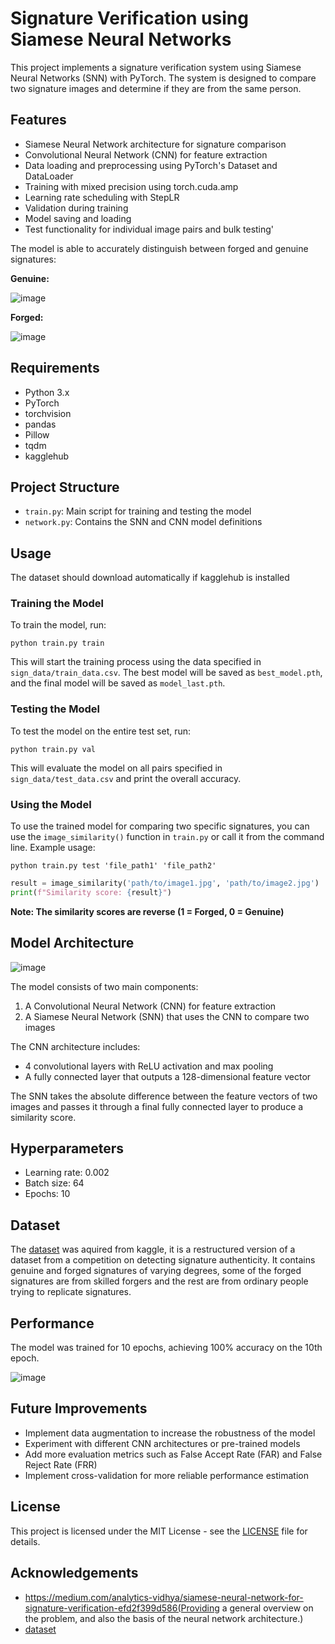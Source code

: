 # Signature Verification using Siamese Neural Networks

This project implements a signature verification system using Siamese Neural Networks (SNN) with PyTorch. The system is designed to compare two signature images and determine if they are from the same person.

## Features

- Siamese Neural Network architecture for signature comparison
- Convolutional Neural Network (CNN) for feature extraction
- Data loading and preprocessing using PyTorch's Dataset and DataLoader
- Training with mixed precision using torch.cuda.amp
- Learning rate scheduling with StepLR
- Validation during training
- Model saving and loading
- Test functionality for individual image pairs and bulk testing'

The model is able to accurately distinguish between forged and genuine signatures:

**Genuine:**

![image](images/genuine.png) 


**Forged:**

![image](images/forged.PNG) 

## Requirements

- Python 3.x
- PyTorch
- torchvision
- pandas
- Pillow
- tqdm
- kagglehub

## Project Structure

- `train.py`: Main script for training and testing the model
- `network.py`: Contains the SNN and CNN model definitions

## Usage

The dataset should download automatically if kagglehub is installed

### Training the Model

To train the model, run:

```
python train.py train
```

This will start the training process using the data specified in `sign_data/train_data.csv`. The best model will be saved as `best_model.pth`, and the final model will be saved as `model_last.pth`.

### Testing the Model

To test the model on the entire test set, run:

```
python train.py val 
```

This will evaluate the model on all pairs specified in `sign_data/test_data.csv` and print the overall accuracy.

### Using the Model

To use the trained model for comparing two specific signatures, you can use the `image_similarity()` function in `train.py` or call it from the command line. Example usage:

```
python train.py test 'file_path1' 'file_path2'
```

```python
result = image_similarity('path/to/image1.jpg', 'path/to/image2.jpg')
print(f"Similarity score: {result}")
```

**Note: The similarity scores are reverse (1 = Forged, 0 = Genuine)**

## Model Architecture

![image](images/architecture.png)


The model consists of two main components:

1. A Convolutional Neural Network (CNN) for feature extraction
2. A Siamese Neural Network (SNN) that uses the CNN to compare two images

The CNN architecture includes:
- 4 convolutional layers with ReLU activation and max pooling
- A fully connected layer that outputs a 128-dimensional feature vector

The SNN takes the absolute difference between the feature vectors of two images and passes it through a final fully connected layer to produce a similarity score.

## Hyperparameters

- Learning rate: 0.002
- Batch size: 64
- Epochs: 10

## Dataset

The [dataset](https://www.kaggle.com/datasets/robinreni/signature-verification-dataset) was aquired from kaggle, it is a restructured version of a dataset from a competition on detecting signature authenticity. It contains genuine and forged signatures of varying degrees, some of the forged signatures are from skilled forgers and the rest are from ordinary people trying to replicate signatures.

## Performance

The model was trained for 10 epochs, achieving 100% accuracy on the 10th epoch.

![image](images/metrics.png)

## Future Improvements

- Implement data augmentation to increase the robustness of the model
- Experiment with different CNN architectures or pre-trained models
- Add more evaluation metrics such as False Accept Rate (FAR) and False Reject Rate (FRR)
- Implement cross-validation for more reliable performance estimation

## License

This project is licensed under the MIT License - see the [LICENSE](LICENSE) file for details.


## Acknowledgements

- https://medium.com/analytics-vidhya/siamese-neural-network-for-signature-verification-efd2f399d586(Providing a general overview on the problem, and also the basis of the neural network architecture.)
- [dataset](https://www.kaggle.com/datasets/robinreni/signature-verification-dataset)
